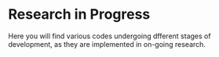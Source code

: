 # Research in Progress
Here you will find various codes undergoing dfferent stages of development, as they are implemented in on-going research.
